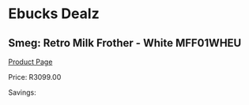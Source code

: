 
# Ebucks Dealz
## Smeg: Retro Milk Frother - White MFF01WHEU
[Product Page](https://www.ebucks.com/web/shop/productSelected.do?prodId=1169621673&catId=1196428103)

Price: R3099.00

Savings: 


	